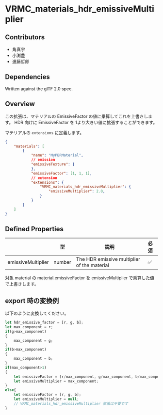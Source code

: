 # VRMC_materials_hdr_emissiveMultiplier

## Contributors

* 角真宇
* 小渕豊
* 進藤哲郎

## Dependencies

Written against the glTF 2.0 spec.

## Overview

この拡張は、マテリアルの EmissiveFactor の値に乗算してこれを上書きします。
HDR 向けに EmissiveFactor を 1より大きい値に拡張することができます。

マテリアルの `extensions` に定義します。

```json
{
    "materials": [
        {
            "name": "MyPBRMaterial",
            // emission
            "emissiveTexture": {
            },
            "emissiveFactor": [1, 1, 1],
            // extension
            "extensions": {
                "VRMC_materials_hdr_emissiveMultiplier": {
                    "emissiveMultiplier": 2.0,
                }
            }
        }
    ]
}
```

## Defined Properties

|                    | 型     | 説明                                        | 必須 |
|--------------------|--------|---------------------------------------------|:-----|
| emissiveMultiplier | number | The HDR emissive multiplier of the material | ✅    |

対象 material の material.emissiveFactor を emissiveMultiplier で乗算した値で上書きします。

## export 時の変換例

以下のように変換してください。

```js
let hdr_emissive_factor = [r, g, b];
let max_component = r;
if(g>max_component)
{
    max_component = g;
}
if(b>max_component)
{
    max_component = b;
}
if(max_component>1)
{
    let emissiveFactor = [r/max_component, g/max_component, b/max_component];
    let emissiveMultiplier = max_component;
}
else{
    let emissiveFactor = [r, g, b];
    let emissiveMultiplier = null;
    // VRMC_materials_hdr_emissiveMultiplier 拡張は不要です
}
```
